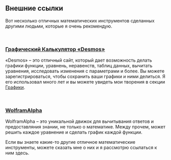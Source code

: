 ## Внешние ссылки

Вот несколько отличных математических инструментов сделанных другими людьми, которые я очень рекомендую.

<br/>

[<MdImage img="math/tools/desmos-icon.png" alt="Desmos"></MdImage>](https://desmos.com/calculator)

### [Графический Калькулятор «Desmos»](https://desmos.com/calculator)

«Desmos» – это отличный сайт, который дает возможность делать графики функции, уравнень, неравенств, таблиц данных, вычитать уравнения, исследовать изменения с параметрами и более. Вы можете зарегистрироваться, чтобы сохранить ваши графики и ними делиться. Я его использовал много лет и вы можете увидеть мои творения в секции [Графики](/graphs).

<br/>

[<MdImage img="math/tools/wolframalpha-icon.png" alt="Desmos" width="256" height="125"></MdImage>](https://www.wolframalpha.com/)

### [WolframAlpha](https://www.wolframalpha.com/)

WolframAlpha – это уникальной движок для вычитывания ответов и предоставляния знании, не только о математике. Между прочем, может решить каждое уравнение и сделать график каждой функции.

Если вы знаете какие-то другие отличное математические инструменты, можете сказать мне о них и я рассмотрю ссылаться к ним здесь.